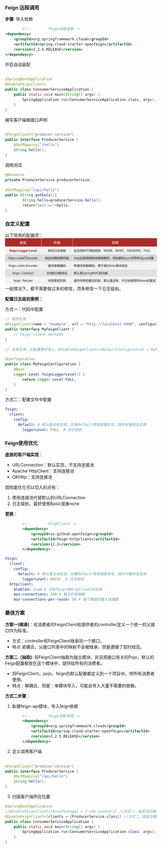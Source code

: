 ### Feign 远程调用

**步骤**:
导入依赖

```xml
        <!--        feign远程调用-->
<dependency>
    <groupId>org.springframework.cloud</groupId>
    <artifactId>spring-cloud-starter-openfeign</artifactId>
    <version>2.2.5.RELEASE</version>
</dependency>
```

开启自动装配

```java

@SpringBootApplication
@EnableFeignClients
public class ConsumerServiceApplication {
    public static void main(String[] args) {
        SpringApplication.run(ConsumerServiceApplication.class, args);
    }
}
```

编写客户端做接口声明

```java

@FeignClient("producer-service")
public interface ProducerService {
    @GetMapping("/hello")
    String hello();
}
```

调用测试

```java
@Resource
private ProducerService producerService;

@GetMapping("/api/hello")
public String getData(){
        String hello=producerService.hello();
        return"test:=>"+hello;
}
```

### 自定义配置
以下常用的配置项：
![图片](img/1.3.1img.png)
一般情况下，都不需要做过多的修改，顶多修改一下日志级别。

**配置日志级别案例：**

方式一：代码中配置
```java
// 局部生效
@FeignClient(name = "example", url = "http://localhost:8080", configuration = MyFeignConfiguration.class)
public interface MyFeignClient {
    // Feign client methods
}

// 全局生效，在配置类中加上，@EnableFeignClients(defaultConfiguration = MyFeignConfiguration.class)

```
```java
@Configuration
public class MyFeignConfiguration {
    @Bean
    Logger.Level feignLoggerLevel() {
        return Logger.Level.FULL;
    }
}
```

方式二：配置文件中配置
```yaml
feign:
  client:
    config: 
      default: # 默认是全局生效，如果default修改成服务名，就针对服务名生效
        loggerLevel: FULL  # 日志级别
```

### Feign使用优化

**底层的客户端实现**：
- URLConnection：默认实现，不支持连接池
- Apache HttpClient：支持连接池
- OKHttp：支持连接池

固性能优化可以切入的点有：
1. 使用连接池代替默认的URLConnection
2. 日志级别，最好使用Basic或者none


**更换**：
```xml
        <!--        httpClient-->
        <dependency>
            <groupId>io.github.openfeign</groupId>
            <artifactId>feign-httpclient</artifactId>
            <version>12.2</version>
        </dependency>
```
```yaml
feign:
  client:
    config:
      default: # 默认是全局生效，如果default修改成服务名，就针对服务名生效
        loggerLevel: BASIC  # 日志级别
  httpclient:
    enabled: true # 开启feign对HttpClient的支持
    max-connections: 200 # 最大的连接数
    max-connections-per-route: 50 # 每个路径的最大连接数
```

### 最佳方案

**方案一(继承)**：给消费者的FeignClient和提供者的controller定义一个统一的父接口作为标准。
- 方式：controller和FeignClient继承同一个接口。
- 特点 紧耦合，父接口列表中的映射不会被继承，但是遵循了契约规范。

**方案二（抽取)**: 将FeignClient抽取为独立模块，并且把接口有关的Pojo，默认的Feign配置都放在这个模块中，提供给所有的消费者。
- 将FeignClient，pojo，feign的默认配置都定义到一个项目中，供所有消费者使用。
- 特点：解耦合，但是：单模块导入，可能会导入大量不需要的依赖。


**方式二步骤**：
1. 新建feign-api模块，导入feign依赖
```xml
        <!--        feign远程调用-->
        <dependency>
            <groupId>org.springframework.cloud</groupId>
            <artifactId>spring-cloud-starter-openfeign</artifactId>
            <version>2.2.5.RELEASE</version>
        </dependency>
```
2. 定义调用客户端
```java

@FeignClient("producer-service")
public interface ProducerService {
    @GetMapping("/api/hello")
    String hello();
}
```
3. 扫描客户端所在位置
```java
@SpringBootApplication
//@EnableFeignClients(basePackages = {"com.axcmsm"}) //方式一：指定包扫描
@EnableFeignClients(clients = {ProducerService.class}) //方式二：指定加载客户端
public class ConsumerServiceApplication {
    public static void main(String[] args) {
        SpringApplication.run(ConsumerServiceApplication.class, args);
    }
}
```